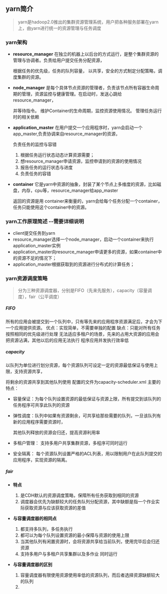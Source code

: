 ## yarn简介
> yarn是hadoop2.0推出的集群资源管理系统，用户把各种服务部署在yarn上，由yarn进行统一的资源管理与任务调度  

### yarn架构

- **resource_manager**
  在独立的机器上以后台的方式运行，是整个集群资源的管理与协调者。负责给用户提交任务分配资源，
  
  根据任务的优先级，任务的队列容量， 以共享，安全的方式制定分配策略，调度集群的资源。
  
- **node_manager**
  是每个具体节点资源的管理者，负责该节点所有容器生命周期的管理，资源监控与健康管理。在启动时，发送心跳给resource_manager，
  
  并等待指令。  维护Container的生命周期，监控资源使用情况。  管理任务运行时的相关依赖  
  
- **application_master**
  在用户提交一个应用程序时，yarn会启动一个app_master,负责协调来自resource_manager的资源，
  
  负责任务的监控与容错  
  
  1. 根据任务运行状态动态计算资源需要；  
  2. 想resource_manager申请资源，监控申请到的资源的使用情况  
  3. 报告任务的运行状态与进度  
  4. 负责任务的容错  
  
- **container**
  它是yarn中资源的抽象，封装了某个节点上多维度的资源，比如磁盘，内存，cpu等，resource_manager给app_master
  
  返回的资源是用 container来衡量的，yarn会给每个任务分配一个container，任务只能使用这个container中的资源。  

### yarn工作原理简述 --需要详细说明

- client提交任务到yarn  
- resource_manager选择一个node_manager，启动一个container来执行application_master实例  
- application_master向resource_manager申请更多的资源，如果container中的资源不足的情况下；  
- application_master根据获取到的资源进行分布式的计算任务；  

### yarn资源调度策略

> 分为三种资源调度器，分别是FIFO（先来先服务），capacity（容量调度），fair（公平调度）  
#####  **FIFO**

所有的应用会被提交到一个队列中，只有等先来的应用程序资源满足后，才会为下一个应用提供资源。
优点：实现简单，不需要单独的配置 
缺点：只能对所有任务按照相同的优先级进行处理 
           无法适应多租户的场景，先来的占用大资源的应用会把资源沾满，其他以后的应用无法执行 
           程序应用并发执行效率低  

##### **capacity**

以队列为单位进行划分资源，每个资源队列可设定一定的资源最低保证与使用上限，支持资源共享，

将剩余的资源共享到其他队列使用 
配置的文件为capacity-scheduler.xml 
主要的特点：  

- 容量保证：为每个队列设置资源的最低保证与资源上限，所有提交到该队列的任务程序可共享此队列的资源  

- 弹性调度：队列中如果有资源剩余，可共享给那些需要的队列，一旦该队列有新的应用程序需要资源时，

  其他队列释放的资源会归还，提高资源利用率  

- 多租户管理： 支持多用户共享集群资源，多程序可同时运行  

- 安全隔离： 每个资源队列设置严格的ACL列表，用以限制用户在此队列提交的应用程序，实现资源的隔离。  

##### **fair**

- **特点**
  1. 是CDH默认的资源调度策略，保障所有任务获取到相同的资源
  2. 调度器会优先为缺额较大的任务队列分配资源，其中缺额是指一个作业实际获取资源与应该获取资源的差值

- **与容量调度器的相同点**
  1. 都支持多队列，多任务执行
  2. 都可以为每个队列设置资源的最小保障与资源的使用上限
  3. 当其他队列有闲置资源时，会将资源共享给当前队列，使用完毕后会归还资源
  4. 支持多用户与多租户共享集群以及多作业 同时运行
- **与容量调度器的区别**
  1. 容量调度器有限使用资源使用率低的资源队列，而后者选择资源缺额较大的队列
  2. 